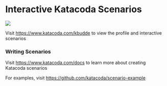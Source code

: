 # Interactive Katacoda Scenarios

[![](http://shields.katacoda.com/katacoda/kbudde/count.svg)](https://www.katacoda.com/kbudde "Get your profile on Katacoda.com")

Visit https://www.katacoda.com/kbudde to view the profile and interactive scenarios

### Writing Scenarios
Visit https://www.katacoda.com/docs to learn more about creating Katacoda scenarios

For examples, visit https://github.com/katacoda/scenario-example
